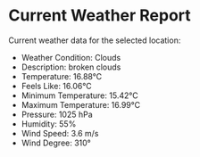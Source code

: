 # Current Weather Report
Current weather data for the selected location:
- Weather Condition: Clouds
- Description: broken clouds
- Temperature: 16.88°C
- Feels Like: 16.06°C
- Minimum Temperature: 15.42°C
- Maximum Temperature: 16.99°C
- Pressure: 1025 hPa
- Humidity: 55%
- Wind Speed: 3.6 m/s
- Wind Degree: 310°
